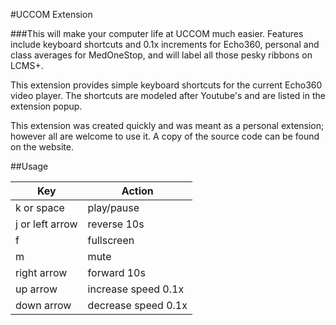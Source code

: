 #UCCOM Extension

###This will make your computer life at UCCOM much easier. Features include keyboard shortcuts and 0.1x increments for Echo360, personal and class averages for MedOneStop, and will label all those pesky ribbons on LCMS+.

This extension provides simple keyboard shortcuts for the current Echo360 video player. The shortcuts are modeled after Youtube's and are listed in the extension popup.

This extension was created quickly and was meant as a personal extension; however all are welcome to use it. A copy of the source code can be found on the website.

##Usage

| Key  | Action |
| ------------- | ------------- |
| k or space  | play/pause  |
| j or left arrow  | reverse 10s  |
| f | fullscreen |
| m | mute|
| right arrow  | forward 10s  |
| up arrow  | increase speed 0.1x  |
| down arrow  | decrease speed 0.1x  |
